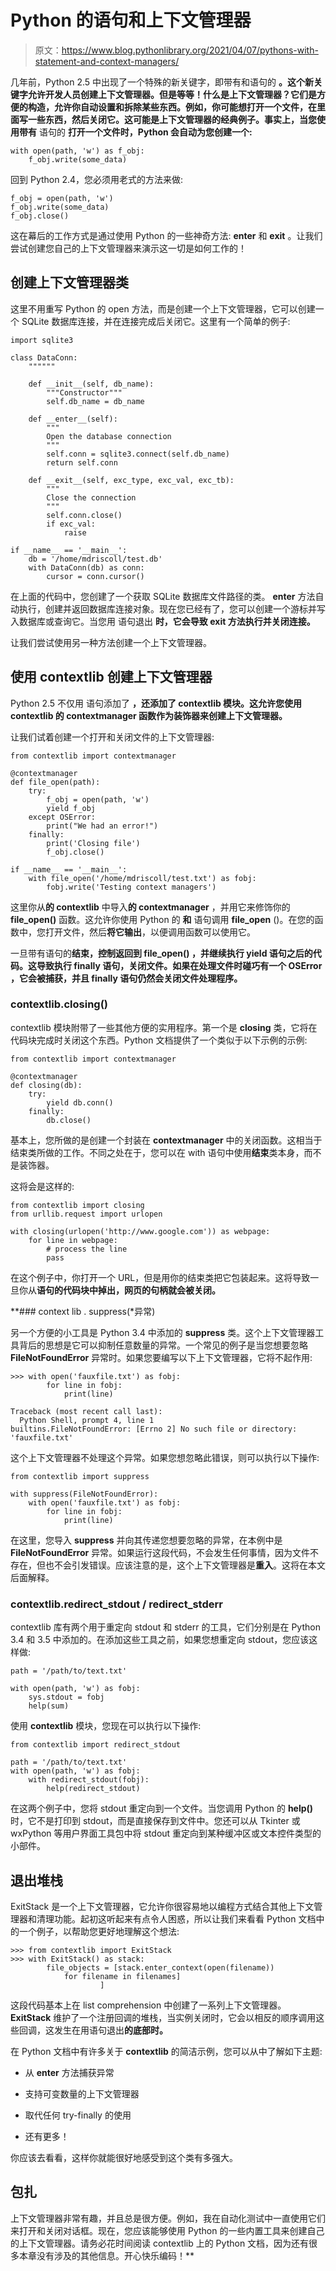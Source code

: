 # Python 的语句和上下文管理器

> 原文：<https://www.blog.pythonlibrary.org/2021/04/07/pythons-with-statement-and-context-managers/>

几年前，Python 2.5 中出现了一个特殊的新关键字，即带有和语句的 **。这个新关键字允许开发人员创建上下文管理器。但是等等！什么是上下文管理器？它们是方便的构造，允许你自动设置和拆除某些东西。例如，你可能想打开一个文件，在里面写一些东西，然后关闭它。这可能是上下文管理器的经典例子。事实上，当您使用带有** 语句的 **打开一个文件时，Python 会自动为您创建一个:**

```
with open(path, 'w') as f_obj:
    f_obj.write(some_data)
```

回到 Python 2.4，您必须用老式的方法来做:

```
f_obj = open(path, 'w')
f_obj.write(some_data)
f_obj.close()
```

这在幕后的工作方式是通过使用 Python 的一些神奇方法: **__enter__** 和 **__exit__** 。让我们尝试创建您自己的上下文管理器来演示这一切是如何工作的！

## 创建上下文管理器类

这里不用重写 Python 的 open 方法，而是创建一个上下文管理器，它可以创建一个 SQLite 数据库连接，并在连接完成后关闭它。这里有一个简单的例子:

```
import sqlite3

class DataConn:
    """"""

    def __init__(self, db_name):
        """Constructor"""
        self.db_name = db_name

    def __enter__(self):
        """
        Open the database connection
        """
        self.conn = sqlite3.connect(self.db_name)
        return self.conn

    def __exit__(self, exc_type, exc_val, exc_tb):
        """
        Close the connection
        """
        self.conn.close()
        if exc_val:
            raise

if __name__ == '__main__':
    db = '/home/mdriscoll/test.db'
    with DataConn(db) as conn:
        cursor = conn.cursor()
```

在上面的代码中，您创建了一个获取 SQLite 数据库文件路径的类。 **__enter__** 方法自动执行，创建并返回数据库连接对象。现在您已经有了，您可以创建一个游标并写入数据库或查询它。当您用 语句退出 **时，它会导致 **__exit__** 方法执行并关闭连接。**

让我们尝试使用另一种方法创建一个上下文管理器。

## 使用 contextlib 创建上下文管理器

Python 2.5 不仅用 语句添加了 **，还添加了 **contextlib** 模块。这允许您使用 contextlib 的 **contextmanager** 函数作为装饰器来创建上下文管理器。**

让我们试着创建一个打开和关闭文件的上下文管理器:

```
from contextlib import contextmanager

@contextmanager
def file_open(path):
    try:
        f_obj = open(path, 'w')
        yield f_obj
    except OSError:
        print("We had an error!")
    finally:
        print('Closing file')
        f_obj.close()

if __name__ == '__main__':
    with file_open('/home/mdriscoll/test.txt') as fobj:
        fobj.write('Testing context managers')
```

这里你从**的 contextlib** 中导入**的 contextmanager** ，并用它来修饰你的 **file_open()** 函数。这允许你使用 Python 的 **和** 语句调用 **file_open** ()。在您的函数中，您打开文件，然后**将它输出**，以便调用函数可以使用它。

一旦带有语句的**结束，控制返回到 **file_open()** ，并继续执行 **yield** 语句之后的代码。这导致执行 **finally** 语句，关闭文件。如果在处理文件时碰巧有一个 **OSError** ，它会被捕获，并且 **finally** 语句仍然会关闭文件处理程序。**

### contextlib.closing()

contextlib 模块附带了一些其他方便的实用程序。第一个是 **closing** 类，它将在代码块完成时关闭这个东西。Python 文档提供了一个类似于以下示例的示例:

```
from contextlib import contextmanager

@contextmanager
def closing(db):
    try:
        yield db.conn()
    finally:
        db.close()
```

基本上，您所做的是创建一个封装在 **contextmanager** 中的关闭函数。这相当于结束类所做的工作。不同之处在于，您可以在 with 语句中使用**结束**类本身，而不是装饰器。

这将会是这样的:

```
from contextlib import closing
from urllib.request import urlopen

with closing(urlopen('http://www.google.com')) as webpage:
    for line in webpage:
        # process the line
        pass
```

在这个例子中，你打开一个 URL，但是用你的结束类把它包装起来。这将导致一旦你从**语句的代码块中掉出，网页的句柄就会被关闭。**

 **### context lib . suppress(*异常)

另一个方便的小工具是 Python 3.4 中添加的 **suppress** 类。这个上下文管理器工具背后的思想是它可以抑制任意数量的异常。一个常见的例子是当您想要忽略 **FileNotFoundError** 异常时。如果您要编写以下上下文管理器，它将不起作用:

```
>>> with open('fauxfile.txt') as fobj:
        for line in fobj:
            print(line)

Traceback (most recent call last):
  Python Shell, prompt 4, line 1
builtins.FileNotFoundError: [Errno 2] No such file or directory: 'fauxfile.txt'
```

这个上下文管理器不处理这个异常。如果您想忽略此错误，则可以执行以下操作:

```
from contextlib import suppress

with suppress(FileNotFoundError):
    with open('fauxfile.txt') as fobj:
        for line in fobj:
            print(line)
```

在这里，您导入 **suppress** 并向其传递您想要忽略的异常，在本例中是 **FileNotFoundError** 异常。如果运行这段代码，不会发生任何事情，因为文件不存在，但也不会引发错误。应该注意的是，这个上下文管理器是**重入**。这将在本文后面解释。

### contextlib.redirect_stdout / redirect_stderr

contextlib 库有两个用于重定向 stdout 和 stderr 的工具，它们分别是在 Python 3.4 和 3.5 中添加的。在添加这些工具之前，如果您想重定向 stdout，您应该这样做:

```
path = '/path/to/text.txt'

with open(path, 'w') as fobj:
    sys.stdout = fobj
    help(sum)
```

使用 **contextlib** 模块，您现在可以执行以下操作:

```
from contextlib import redirect_stdout

path = '/path/to/text.txt'
with open(path, 'w') as fobj:
    with redirect_stdout(fobj):
        help(redirect_stdout)
```

在这两个例子中，您将 stdout 重定向到一个文件。当您调用 Python 的 **help()** 时，它不是打印到 stdout，而是直接保存到文件中。您还可以从 Tkinter 或 wxPython 等用户界面工具包中将 stdout 重定向到某种缓冲区或文本控件类型的小部件。

## 退出堆栈

ExitStack 是一个上下文管理器，它允许你很容易地以编程方式结合其他上下文管理器和清理功能。起初这听起来有点令人困惑，所以让我们来看看 Python 文档中的一个例子，以帮助您更好地理解这个想法:

```
>>> from contextlib import ExitStack
>>> with ExitStack() as stack:
        file_objects = [stack.enter_context(open(filename))
            for filename in filenames]
                    ]
```

这段代码基本上在 list comprehension 中创建了一系列上下文管理器。 **ExitStack** 维护了一个注册回调的堆栈，当实例关闭时，它会以相反的顺序调用这些回调，这发生在用语句退出**的底部时。**

在 Python 文档中有许多关于 **contextlib** 的简洁示例，您可以从中了解如下主题:

*   从 __enter__ 方法捕获异常

*   支持可变数量的上下文管理器

*   取代任何 try-finally 的使用

*   还有更多！

你应该去看看，这样你就能很好地感受到这个类有多强大。

## 包扎

上下文管理器非常有趣，并且总是很方便。例如，我在自动化测试中一直使用它们来打开和关闭对话框。现在，您应该能够使用 Python 的一些内置工具来创建自己的上下文管理器。请务必花时间阅读 contextlib 上的 Python 文档，因为还有很多本章没有涉及的其他信息。开心快乐编码！**